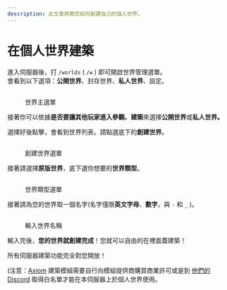 ```yaml
---
description: 此文章將教您如何創建自己的個人世界。
---
```


# 在個人世界建築

進入伺服器後，打 `/worlds` ( `/w` ) 即可開啟世界管理選單。\
會看到以下選項：**公開世界**、封存世界、**私人世界**、設定。

<figure><img src="../../.gitbook/assets/image (7).png" alt=""><figcaption><p>世界主選單</p></figcaption></figure>

接著你可以依據**是否要讓其他玩家進入參觀、建築**來選擇**公開世界**或**私人世界。**

選擇好後點擊，會看到世界列表。請點選底下的**創建世界**。

<figure><img src="../../.gitbook/assets/image (9).png" alt=""><figcaption><p>創建世界選單</p></figcaption></figure>

接著請選擇**原版世界**，底下選你想要的**世界類型**。

<figure><img src="../../.gitbook/assets/image (3).png" alt=""><figcaption><p>世界類型選單</p></figcaption></figure>

接著請為您的世界取一個名字(名字僅限**英文字母**、**數字**，與 `-` 和 `_` )。

<figure><img src="../../.gitbook/assets/image (6).png" alt=""><figcaption><p>輸入世界名稱</p></figcaption></figure>

輸入完後，**您的世界就創建完成**！您就可以自由的在裡面蓋建築！

所有伺服器建築功能完全對您開放！

(注意：[Axiom](https://axiom.moulberry.com/) 建築模組需要自行向模組提供商購買商業許可或是到 [他們的 Discord](https://discord.gg/axiomtool) 取得白名單才能在本伺服器上於個人世界使用。
